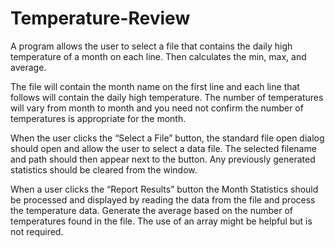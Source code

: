 # Temperature-Review
A program allows the user to select a file that contains the daily high temperature of a month on each line. Then calculates the min, max, and average. 

The file will contain the month name on the first line and each line that follows will contain the daily high temperature. The number of temperatures will vary from month to month and you need not confirm the number of temperatures is appropriate for the month. 

When the user clicks the “Select a File” button, the standard file open dialog should open and allow the user to select a data file. The selected filename and path should then appear next to the button. Any previously generated statistics should be cleared from the window.

When a user clicks the “Report Results” button the Month Statistics should be processed and displayed by reading the data from the file and process the temperature data. Generate the average based on the number of temperatures found in the file. The use of an array might be helpful but is not required.
